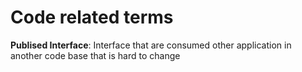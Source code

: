 # Code related terms

**Publised Interface**: Interface that are consumed other application in another code base that is hard to change
